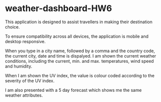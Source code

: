 # weather-dashboard-HW6

This application is designed to assist travellers in making their destination choice.

To ensure compatibility across all devices, the application is mobile and desktop responsive.

When you type in a city name, followed by a comma and the country code, the current city, date and time is dispalyed. I am shown the current weather conditions, including the current, min. and max. temperatures, wind speed and humidity. 

When I am shown the UV index, the value is colour coded according to the severity of the UV index. 

I am also presented with a 5 day forecast which shows me the same weather attributes. 